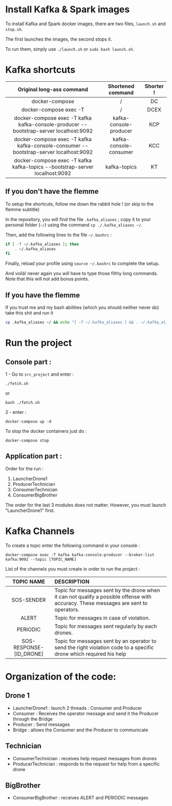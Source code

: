 # Install Kafka & Spark images

To install Kafka and Spark docker images, there are two files, `launch.sh` and `stop.sh`.

The first launches the images, the second stops it.

To run them, simply use `./launch.sh` or `sudo bash launch.sh`.

# Kafka shortcuts

|                               Original long-ass command                               |   Shortened command    | Shorter ! |
| :-----------------------------------------------------------------------------------: | :--------------------: | :-------: |
|                                    docker-compose                                     |           /            |    DC     |
|                                docker-compose exec -T                                 |           /            |   DCEX    |
| docker-compose exec -T kafka kafka-console-producer --bootstrap-server localhost:9092 | kafka-console-producer |    KCP    |
| docker-compose exec -T kafka kafka-console-consumer --bootstrap-server localhost:9092 | kafka-console-consumer |    KCC    |
|      docker-compose exec -T kafka kafka-topics --bootstrap-server localhost:9092      |      kafka-topics      |    KT     |

## If you don't have the flemme

To setup the shortcuts, follow me down the rabbit hole ! (or skip to the flemme subtitle)

In the repository, you will find the file `.kafka_aliases` ; copy it to your personal folder (`~/`) using the command `cp ./.kafka_aliases ~/`. 

Then, add the following lines to the file `~/.bashrc` :

```bash
if [ -f ~/.kafka_aliases ]; then
    . ~/.kafka_aliases
fi 
```

Finally, reload your profile using `source ~/.bashrc` to complete the setup. 

And voilà! never again you will have to type those filthy long commands. Note that this will not add bonus points.

## If you have the flemme

If you trust me and my bash abilities (which you should neither never do) take this shit and run it

```bash
cp .kafka_aliases ~/ && echo "[ -f ~/.kafka_aliases ] && . ~/.kafka_aliases" >> ~/.bashrc && source ~/.bashrc
```

# Run the project

## Console part : 

1 - Go to `src_project` and enter :
```
./fetch.sh
```
or
```
bash ./fetch.sh
```

2 - enter : 

```
docker-compose up -d
```

To stop the docker containers just do : 

```
docker-compose stop
```
## Application part : 

Order for the run :

1. LauncherDrone1
2. ProducerTechnician
3. ConsumerTechnician
4. ConsumerBigBrother

The order for the last 3 modules does not matter. However, you must launch "LauncherDrone1" first.

# Kafka Channels

To create a topic enter the following command in your console : 

```
docker-compose exec -T kafka kafka-console-producer --broker-list kafka:9092 --topic [TOPIC_NAME]
```

List of the channels you must create in order to run the project : 

| TOPIC NAME                | DESCRIPTION                           |
| :------------------------:|:--------------------------------------| 
| SOS-SENDER                | Topic for messages sent by the drone when it can not qualify a possible offense with accuracy. These messages are sent to operators. |
| ALERT                     | Topic for messages in case of violation. | 
| PERIODIC                  | Topic for messages sent regularly by each drones. | 
| SOS-RESPONSE-[ID_DRONE]   | Topic for messages sent by an operator to send the right violation code to a specific drone which required his help|

# Organization of the code: 

## Drone 1

- LauncherDrone1 : launch 2 threads : Consumer and Producer
- Consumer : Receives the operator message and send it the Producer through the Bridge
- Producer : Send messages
- Bridge : allows the Consumer and the Producer to communicate

## Technician 

- ConsumerTechnician : receives help request messages from drones
- ProducerTechnician : responds to the request for help from a specific drone


## BigBrother

- ConsumerBigBrother : receives ALERT and PERIODIC messages



